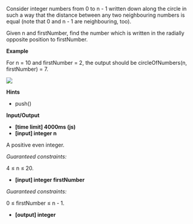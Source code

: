 Consider integer numbers from 0 to n - 1 written down along the circle in such a way that the distance between any two neighbouring numbers is equal (note that 0 and n - 1 are neighbouring, too).

Given n and firstNumber, find the number which is written in the radially opposite position to firstNumber.

**Example**

For n = 10 and firstNumber = 2, the output should be
circleOfNumbers(n, firstNumber) = 7.

![](https://codefightsuserpics.s3.amazonaws.com/tasks/circleOfNumbers/img/example.png?_tm=1490625697098)

**Hints**
-   push()

**Input/Output**

- **[time limit] 4000ms (js)**
- **[input] integer n**

A positive even integer.

*Guaranteed constraints:*

4 ≤ n ≤ 20.

- **[input] integer firstNumber**

*Guaranteed constraints:*

0 ≤ firstNumber ≤ n - 1.

- **[output] integer**